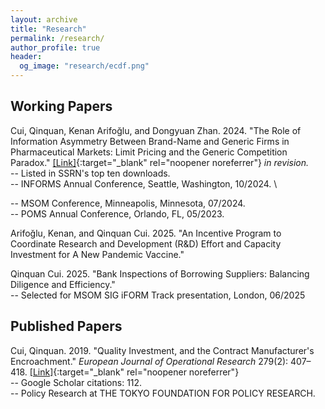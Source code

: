 ```yaml
---
layout: archive
title: "Research"
permalink: /research/
author_profile: true
header:
  og_image: "research/ecdf.png"
---
```


## Working Papers
Cui, Qinquan, Kenan Arifoğlu, and Dongyuan Zhan. 2024. &quot;The Role of Information Asymmetry Between Brand-Name and Generic Firms in Pharmaceutical Markets: Limit Pricing and the Generic Competition Paradox.&quot; [[Link]](https://papers.ssrn.com/sol3/papers.cfm?abstract_id=4660532){:target="_blank" rel="noopener noreferrer"} 
<i>in revision.</i> \
-- Listed in SSRN's top ten downloads. \
-- INFORMS Annual Conference, Seattle, Washington, 10/2024. \
<!-- -- MSOM Conference, The University of Minnesota, Minneapolis, Minnesota, 07/2024. \ -->
-- MSOM Conference, Minneapolis, Minnesota, 07/2024. \
-- POMS Annual Conference, Orlando, FL, 05/2023.

Arifoğlu, Kenan, and Qinquan Cui. 2025. &quot;An Incentive Program to Coordinate Research and Development (R&D) Effort and Capacity Investment for A New Pandemic Vaccine.&quot; 

Qinquan Cui. 2025. &quot;Bank Inspections of Borrowing Suppliers: Balancing Diligence and Efficiency.&quot; \
-- Selected for MSOM SIG iFORM Track presentation, London, 06/2025 

## Published Papers
Cui, Qinquan. 2019. &quot;Quality Investment, and the Contract Manufacturer's Encroachment.&quot; <i>European Journal of Operational Research</i> 279(2): 407–418. [[Link]](https://doi.org/10.1016/j.ejor.2019.06.004){:target="_blank" rel="noopener noreferrer"} \
-- Google Scholar citations: 112. \
-- Policy Research at THE TOKYO FOUNDATION FOR POLICY RESEARCH.


<nbsp>


